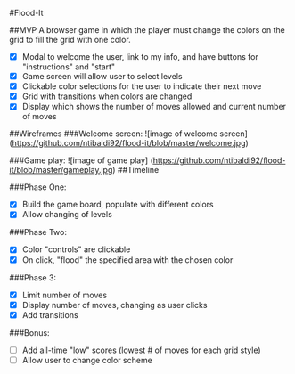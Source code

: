 #Flood-It

##MVP
A browser game in which the player must change the colors on the grid to fill the grid with one color.
- [x] Modal to welcome the user, link to my info, and have buttons for "instructions" and "start"
- [x] Game screen will allow user to select levels
- [x] Clickable color selections for the user to indicate their next move
- [x] Grid with transitions when colors are changed
- [x] Display which shows the number of moves allowed and current number of moves

##Wireframes
###Welcome screen:
![image of welcome screen]
(https://github.com/ntibaldi92/flood-it/blob/master/welcome.jpg)

###Game play:
![image of game play]
(https://github.com/ntibaldi92/flood-it/blob/master/gameplay.jpg)
##Timeline

###Phase One:
- [x] Build the game board, populate with different colors
- [x] Allow changing of levels

###Phase Two:
- [x] Color "controls" are clickable
- [x] On click, "flood" the specified area with the chosen color

###Phase 3:
- [x] Limit number of moves
- [x] Display number of moves, changing as user clicks
- [x] Add transitions

###Bonus:
- [ ] Add  all-time "low" scores (lowest # of moves for each grid style)
- [ ] Allow user to change color scheme
